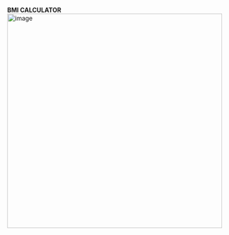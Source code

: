 **BMI CALCULATOR**
<img width="495" alt="image" src="https://github.com/user-attachments/assets/2a22e3f1-3f8f-4256-b01c-9663f53942d0">

